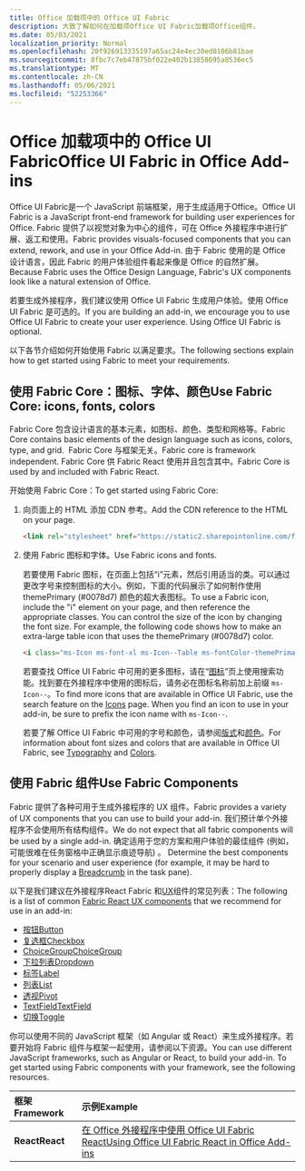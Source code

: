 ```yaml
---
title: Office 加载项中的 Office UI Fabric
description: 大致了解如何在加载项Office UI Fabric加载项Office组件。
ms.date: 05/03/2021
localization_priority: Normal
ms.openlocfilehash: 20f926913335197a65ac24e4ec30ed0106b81bae
ms.sourcegitcommit: 8fbc7c7eb47875bf022e402b13858695a8536ec5
ms.translationtype: MT
ms.contentlocale: zh-CN
ms.lasthandoff: 05/06/2021
ms.locfileid: "52253366"
---
```

# <a name="office-ui-fabric-in-office-add-ins"></a><span data-ttu-id="854b0-103">Office 加载项中的 Office UI Fabric</span><span class="sxs-lookup"><span data-stu-id="854b0-103">Office UI Fabric in Office Add-ins</span></span>

<span data-ttu-id="854b0-104">Office UI Fabric是一个 JavaScript 前端框架，用于生成适用于Office。</span><span class="sxs-lookup"><span data-stu-id="854b0-104">Office UI Fabric is a JavaScript front-end framework for building user experiences for Office.</span></span> <span data-ttu-id="854b0-105">Fabric 提供了以视觉对象为中心的组件，可在 Office 外接程序中进行扩展、返工和使用。</span><span class="sxs-lookup"><span data-stu-id="854b0-105">Fabric provides visuals-focused components that you can extend, rework, and use in your Office Add-in.</span></span> <span data-ttu-id="854b0-106">由于 Fabric 使用的是 Office 设计语言，因此 Fabric 的用户体验组件看起来像是 Office 的自然扩展。</span><span class="sxs-lookup"><span data-stu-id="854b0-106">Because Fabric uses the Office Design Language, Fabric's UX components look like a natural extension of Office.</span></span>

<span data-ttu-id="854b0-p102">若要生成外接程序，我们建议使用 Office UI Fabric 生成用户体验。使用 Office UI Fabric 是可选的。</span><span class="sxs-lookup"><span data-stu-id="854b0-p102">If you are building an add-in, we encourage you to use Office UI Fabric to create your user experience. Using Office UI Fabric is optional.</span></span>

<span data-ttu-id="854b0-109">以下各节介绍如何开始使用 Fabric 以满足要求。</span><span class="sxs-lookup"><span data-stu-id="854b0-109">The following sections explain how to get started using Fabric to meet your requirements.</span></span>

## <a name="use-fabric-core-icons-fonts-colors"></a><span data-ttu-id="854b0-110">使用 Fabric Core：图标、字体、颜色</span><span class="sxs-lookup"><span data-stu-id="854b0-110">Use Fabric Core: icons, fonts, colors</span></span>

<span data-ttu-id="854b0-111">Fabric Core 包含设计语言的基本元素，如图标、颜色、类型和网格等。</span><span class="sxs-lookup"><span data-stu-id="854b0-111">Fabric Core contains basic elements of the design language such as icons, colors, type, and grid.</span></span> <span data-ttu-id="854b0-112"> Fabric Core 与框架无关。</span><span class="sxs-lookup"><span data-stu-id="854b0-112">Fabric core is framework independent.</span></span> <span data-ttu-id="854b0-113">Fabric Core 供 Fabric React 使用并且包含其中。</span><span class="sxs-lookup"><span data-stu-id="854b0-113">Fabric Core is used by and included with Fabric React.</span></span>

<span data-ttu-id="854b0-114">开始使用 Fabric Core：</span><span class="sxs-lookup"><span data-stu-id="854b0-114">To get started using Fabric Core:</span></span>

1. <span data-ttu-id="854b0-115">向页面上的 HTML 添加 CDN 参考。</span><span class="sxs-lookup"><span data-stu-id="854b0-115">Add the CDN reference to the HTML on your page.</span></span>  

    ```html
    <link rel="stylesheet" href="https://static2.sharepointonline.com/files/fabric/office-ui-fabric-core/9.6.1/css/fabric.min.css">
    ```

2. <span data-ttu-id="854b0-116">使用 Fabric 图标和字体。</span><span class="sxs-lookup"><span data-stu-id="854b0-116">Use Fabric icons and fonts.</span></span>

    <span data-ttu-id="854b0-p104">若要使用 Fabric 图标，在页面上包括“i”元素，然后引用适当的类。可以通过更改字号来控制图标的大小。例如，下面的代码展示了如何制作使用 themePrimary (#0078d7) 颜色的超大表图标。</span><span class="sxs-lookup"><span data-stu-id="854b0-p104">To use a Fabric icon, include the "i" element on your page, and then reference the appropriate classes. You can control the size of the icon by changing the font size. For example, the following code shows how to make an extra-large table icon that uses the themePrimary (#0078d7) color.</span></span>

    ```html
    <i class="ms-Icon ms-font-xl ms-Icon--Table ms-fontColor-themePrimary"></i>
    ```

    <span data-ttu-id="854b0-p105">若要查找 Office UI Fabric 中可用的更多图标，请在“[图标](https://developer.microsoft.com/fabric#/styles/icons)”页上使用搜索功能。找到要在外接程序中使用的图标后，请务必在图标名称前加上前缀 `ms-Icon--`。</span><span class="sxs-lookup"><span data-stu-id="854b0-p105">To find more icons that are available in Office UI Fabric, use the search feature on the [Icons](https://developer.microsoft.com/fabric#/styles/icons) page. When you find an icon to use in your add-in, be sure to prefix the icon name with `ms-Icon--`.</span></span>

    <span data-ttu-id="854b0-122">若要了解 Office UI Fabric 中可用的字号和颜色，请参阅[版式](https://developer.microsoft.com/fabric#/styles/typography)和[颜色](https://developer.microsoft.com/fabric#/styles/colors)。</span><span class="sxs-lookup"><span data-stu-id="854b0-122">For information about font sizes and colors that are available in Office UI Fabric, see [Typography](https://developer.microsoft.com/fabric#/styles/typography) and [Colors](https://developer.microsoft.com/fabric#/styles/colors).</span></span>

## <a name="use-fabric-components"></a><span data-ttu-id="854b0-123">使用 Fabric 组件</span><span class="sxs-lookup"><span data-stu-id="854b0-123">Use Fabric Components</span></span>

<span data-ttu-id="854b0-124">Fabric 提供了各种可用于生成外接程序的 UX 组件。</span><span class="sxs-lookup"><span data-stu-id="854b0-124">Fabric provides a variety of UX components that you can use to build your add-in.</span></span> <span data-ttu-id="854b0-125">我们预计单个外接程序不会使用所有结构组件。</span><span class="sxs-lookup"><span data-stu-id="854b0-125">We do not expect that all fabric components will be used by a single add-in.</span></span> <span data-ttu-id="854b0-126">确定适用于您的方案和用户体验的最佳组件 (例如，可能很难在任务窗格中正确显示痕迹导航) 。 [](https://developer.microsoft.com/fabric#/components/breadcrumb)</span><span class="sxs-lookup"><span data-stu-id="854b0-126">Determine the best components for your scenario and user experience (for example, it may be hard to properly display a [Breadcrumb](https://developer.microsoft.com/fabric#/components/breadcrumb) in the task pane).</span></span>

<span data-ttu-id="854b0-127">以下是我们建议在外接程序React Fabric 和[UX](https://developer.microsoft.com/fluentui#/controls/web)组件的常见列表：</span><span class="sxs-lookup"><span data-stu-id="854b0-127">The following is a list of common [Fabric React UX components](https://developer.microsoft.com/fluentui#/controls/web) that we recommend for use in an add-in:</span></span>

- [<span data-ttu-id="854b0-128">按钮</span><span class="sxs-lookup"><span data-stu-id="854b0-128">Button</span></span>](https://developer.microsoft.com/fabric#/components/button)
- [<span data-ttu-id="854b0-129">复选框</span><span class="sxs-lookup"><span data-stu-id="854b0-129">Checkbox</span></span>](https://developer.microsoft.com/fabric#/components/checkbox)
- [<span data-ttu-id="854b0-130">ChoiceGroup</span><span class="sxs-lookup"><span data-stu-id="854b0-130">ChoiceGroup</span></span>](https://developer.microsoft.com/fabric#/components/choicegroup)
- [<span data-ttu-id="854b0-131">下拉列表</span><span class="sxs-lookup"><span data-stu-id="854b0-131">Dropdown</span></span>](https://developer.microsoft.com/fabric#/components/dropdown)
- [<span data-ttu-id="854b0-132">标签</span><span class="sxs-lookup"><span data-stu-id="854b0-132">Label</span></span>](https://developer.microsoft.com/fabric#/components/label)
- [<span data-ttu-id="854b0-133">列表</span><span class="sxs-lookup"><span data-stu-id="854b0-133">List</span></span>](https://developer.microsoft.com/fabric#/components/list)
- [<span data-ttu-id="854b0-134">透视</span><span class="sxs-lookup"><span data-stu-id="854b0-134">Pivot</span></span>](https://developer.microsoft.com/fabric#/components/pivot)
- [<span data-ttu-id="854b0-135">TextField</span><span class="sxs-lookup"><span data-stu-id="854b0-135">TextField</span></span>](https://developer.microsoft.com/fabric#/components/textfield)
- [<span data-ttu-id="854b0-136">切换</span><span class="sxs-lookup"><span data-stu-id="854b0-136">Toggle</span></span>](https://developer.microsoft.com/fabric#/components/toggle)

<span data-ttu-id="854b0-p107">你可以使用不同的 JavaScript 框架（如 Angular 或 React）来生成外接程序。若要开始将 Fabric 组件与框架一起使用，请参阅以下资源。</span><span class="sxs-lookup"><span data-stu-id="854b0-p107">You can use different JavaScript frameworks, such as Angular or React, to build your add-in. To get started using Fabric components with your framework, see the following resources.</span></span>

|<span data-ttu-id="854b0-139">**框架**</span><span class="sxs-lookup"><span data-stu-id="854b0-139">**Framework**</span></span>|<span data-ttu-id="854b0-140">**示例**</span><span class="sxs-lookup"><span data-stu-id="854b0-140">**Example**</span></span>|
|:------------|:----------|
|<span data-ttu-id="854b0-141">**React**</span><span class="sxs-lookup"><span data-stu-id="854b0-141">**React**</span></span>|[<span data-ttu-id="854b0-142">在 Office 外接程序中使用 Office UI Fabric React</span><span class="sxs-lookup"><span data-stu-id="854b0-142">Using Office UI Fabric React in Office Add-ins</span></span>](using-office-ui-fabric-react.md )|
